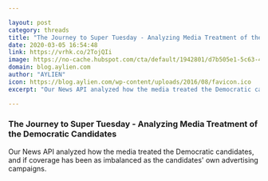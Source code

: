 ```yaml
---

layout: post
category: threads
title: "The Journey to Super Tuesday - Analyzing Media Treatment of the Democratic Candidates"
date: 2020-03-05 16:54:48
link: https://vrhk.co/2TojQIi
image: https://no-cache.hubspot.com/cta/default/1942801/d7b505e1-5c63-4806-a20d-b23b80609d4d.png
domain: blog.aylien.com
author: "AYLIEN"
icon: https://blog.aylien.com/wp-content/uploads/2016/08/favicon.ico
excerpt: "Our News API analyzed how the media treated the Democratic candidates, and if coverage has been as imbalanced as the candidates' own advertising campaigns."

---
```


### The Journey to Super Tuesday - Analyzing Media Treatment of the Democratic Candidates

Our News API analyzed how the media treated the Democratic candidates, and if coverage has been as imbalanced as the candidates' own advertising campaigns.